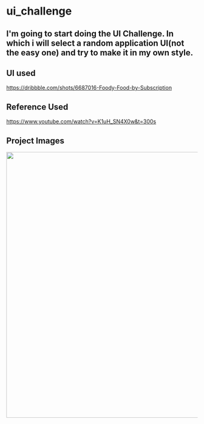 # ui_challenge

## I'm going to start doing the UI Challenge. In which i will select a random application UI(not the easy one) and try to make it in my own style. 

## UI used

https://dribbble.com/shots/6687016-Foody-Food-by-Subscription

## Reference Used

https://www.youtube.com/watch?v=K1uH_SN4X0w&t=300s

## Project Images

<img src = "https://user-images.githubusercontent.com/61787056/78603564-f9762e00-7875-11ea-9c60-36094a3e124a.jpg" width = 750 height = 700>